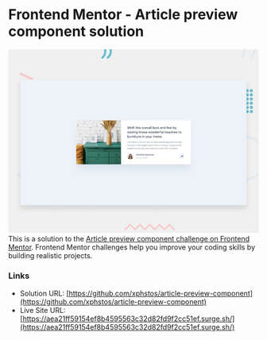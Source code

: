 # Frontend Mentor - Article preview component solution

![Design preview for the QR code component coding challenge](./desktop-preview.jpg)
This is a solution to the [Article preview component challenge on Frontend Mentor](https://www.frontendmentor.io/challenges/article-preview-component-dYBN_pYFT). Frontend Mentor challenges help you improve your coding skills by building realistic projects.

### Links

- Solution URL: [https://github.com/xphstos/article-preview-component](https://github.com/xphstos/article-preview-component)
- Live Site URL: [https://aea21ff59154ef8b4595563c32d82fd9f2cc51ef.surge.sh/](https://aea21ff59154ef8b4595563c32d82fd9f2cc51ef.surge.sh/)
